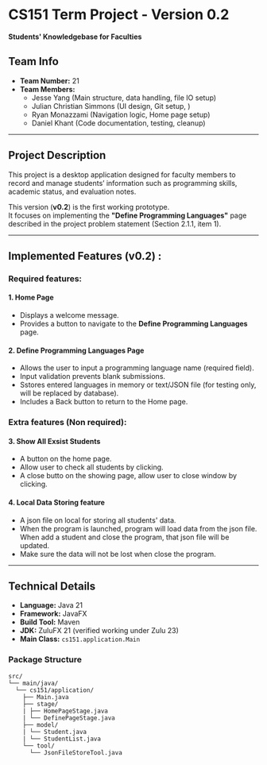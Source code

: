 # CS151 Term Project - Version 0.2  
**Students' Knowledgebase for Faculties**

## Team Info
- **Team Number:** 21  
- **Team Members:**  
  - Jesse Yang (Main structure, data handling, file IO setup)  
  - Julian Christian Simmons (UI design, Git setup, )  
  - Ryan Monazzami (Navigation logic, Home page setup)  
  - Daniel Khant (Code documentation, testing, cleanup)

---

## Project Description
This project is a desktop application designed for faculty members to record and manage students’ information such as programming skills, academic status, and evaluation notes.

This version (**v0.2**) is the first working prototype.  
It focuses on implementing the **"Define Programming Languages"** page described in the project problem statement (Section 2.1.1, item 1).

---

## Implemented Features (v0.2) :

### Required features:

#### 1. Home Page
- Displays a welcome message.
- Provides a button to navigate to the **Define Programming Languages** page.

#### 2. Define Programming Languages Page
- Allows the user to input a programming language name (required field).  
- Input validation prevents blank submissions.  
- Sstores entered languages in memory or text/JSON file (for testing only, will be replaced by database).  
- Includes a Back button to return to the Home page.

### Extra features (Non required):

#### 3. Show All Exsist Students
- A button on the home page. 
- Allow user to check all students by clicking.
- A close butto on the showing page, allow user to close window by clicking.

#### 4. Local Data Storing feature
- A json file on local for storing all students' data.
- When the program is launched, program will load data from the json file. When add a student and close the program, that json file will be updated.
- Make sure the data will not be lost when close the program.
  
---

## Technical Details

- **Language:** Java 21  
- **Framework:** JavaFX  
- **Build Tool:** Maven  
- **JDK:** ZuluFX 21 (verified working under Zulu 23)  
- **Main Class:** `cs151.application.Main`

### Package Structure
```text
src/
└── main/java/
  └── cs151/application/
    ├── Main.java
    ├── stage/
    | ├── HomePageStage.java
    | └── DefinePageStage.java
    ├── model/
    | └── Student.java
    | └── StudentList.java
    └── tool/
      └── JsonFileStoreTool.java
```
  

